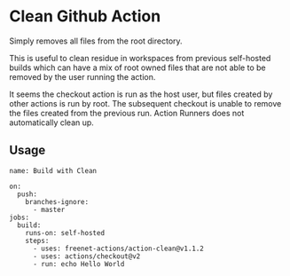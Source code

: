 # Clean Github Action

Simply removes all files from the root directory. 

This is useful to clean residue in workspaces 
from previous self-hosted builds which can have a mix of root owned 
files that are not able to be removed by the user running the action. 

It seems the checkout action is run as the host user, but files created by other
actions is run by root.  The subsequent checkout is unable to remove the files
created from the previous run.  Action Runners does not automatically clean up.



## Usage

```
name: Build with Clean

on:
  push:
    branches-ignore:
      - master
jobs:
  build:
    runs-on: self-hosted
    steps:
      - uses: freenet-actions/action-clean@v1.1.2
      - uses: actions/checkout@v2
      - run: echo Hello World
```
